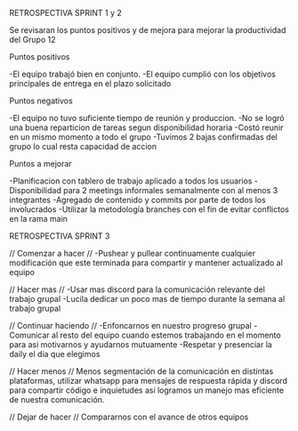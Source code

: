 RETROSPECTIVA SPRINT 1 y 2

Se revisaran los puntos positivos y de mejora para mejorar la productividad del Grupo 12


Puntos positivos

-El equipo trabajó bien en conjunto.
-El equipo cumplió con los objetivos principales de entrega en el plazo solicitado


Puntos negativos

-El equipo no tuvo suficiente tiempo de reunión y produccion.
-No se logró una buena reparticion de tareas segun disponibilidad horaria
-Costó reunir en un mismo momento a todo el grupo
-Tuvimos 2 bajas confirmadas del grupo lo cual resta capacidad de accion


Puntos a mejorar

-Planificacion con tablero de trabajo aplicado a todos los usuarios
-Disponibilidad para 2 meetings informales semanalmente con al menos 3 integrantes
-Agregado de contenido y commits por parte de todos los involucrados
-Utilizar la metodología branches con el fin de evitar conflictos en la rama main




RETROSPECTIVA SPRINT 3

//  Comenzar a hacer  // 
-Pushear y pullear continuamente cualquier modificación que este terminada para compartir y mantener actualizado al equipo


//  Hacer mas  // 
-Usar mas discord para la comunicación relevante del trabajo grupal
-Lucila dedicar un poco mas de tiempo durante la semana al trabajo grupal


//  Continuar haciendo  // 
-Enfoncarnos en nuestro progreso grupal
-Comunicar al resto del equipo cuando estemos trabajando en el momento para asi motivarnos y ayudarnos mutuamente
-Respetar y presenciar la daily el dia que elegimos


//  Hacer menos  //
Menos segmentación de la comunicación en distintas plataformas, utilizar whatsapp para mensajes de respuesta rápida y discord para compartir código e inquietudes asi logramos un manejo mas eficiente de nuestra comunicación.


//  Dejar de hacer  //
Compararnos con el avance de otros equipos